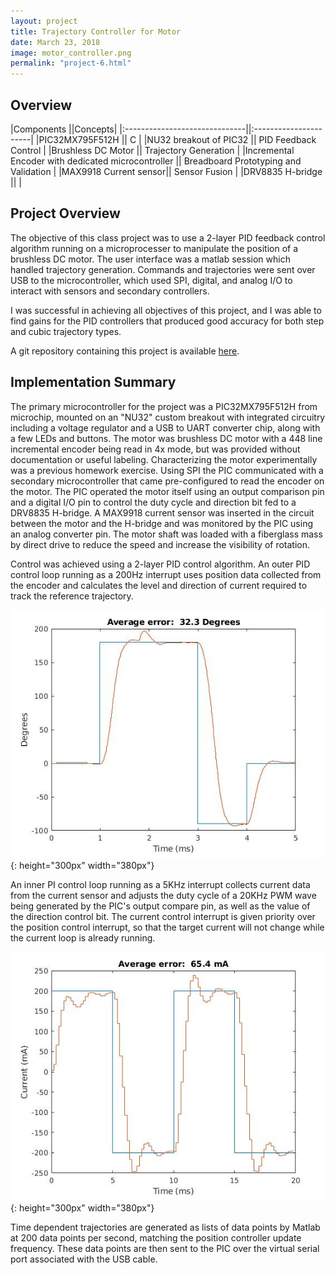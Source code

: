 ```yaml
---
layout: project
title: Trajectory Controller for Motor
date: March 23, 2018
image: motor_controller.png
permalink: "project-6.html"
---
```


## Overview

|Components                     ||Concepts|
|:------------------------------||:----------------------|
|PIC32MX795F512H   || C                   |
|NU32 breakout of PIC32             || PID Feedback Control            |
|Brushless DC Motor       || Trajectory Generation   |
|Incremental Encoder with dedicated microcontroller     || Breadboard Prototyping and Validation    |
|MAX9918 Current sensor|| Sensor Fusion |
|DRV8835 H-bridge || |



<!--
Todo:
    Final video gif for intro
    Feedback control graphs in summary

-->


## Project Overview
The objective of this class project was to use a 2-layer PID feedback control algorithm running on a microprocesser to manipulate the position of a brushless DC motor. The user interface was a matlab session which handled trajectory generation. Commands and trajectories were sent over USB to the microcontroller, which used SPI, digital, and analog I/O to interact with sensors and secondary controllers.

I was successful in achieving all objectives of this project, and I was able to find gains for the PID controllers that produced good accuracy for both step and cubic trajectory types.


A git repository containing this project is available [here](https://github.com/idtx314/PID-Motor-Control).

## Implementation Summary
The primary microcontroller for the project was a PIC32MX795F512H from microchip, mounted on an "NU32" custom breakout with integrated circuitry including a voltage regulator and a USB to UART converter chip, along with a few LEDs and buttons. The motor was brushless DC motor with a 448 line incremental encoder being read in 4x mode, but was provided without documentation or useful labeling. Characterizing the motor experimentally was a previous homework exercise. Using SPI the PIC communicated with a secondary microcontroller that came pre-configured to read the encoder on the motor. The PIC operated the motor itself using an output comparison pin and a digital I/O pin to control the duty cycle and direction bit fed to a DRV8835 H-bridge. A MAX9918 current sensor was inserted in the circuit between the motor and the H-bridge and was monitored by the PIC using an analog converter pin. The motor shaft was loaded with a fiberglass mass by direct drive to reduce the speed and increase the visibility of rotation.

Control was achieved using a 2-layer PID control algorithm. An outer PID control loop running as a 200Hz interrupt uses position data collected from the encoder and calculates the level and direction of current required to track the reference trajectory. 

![Position Control](../public/images/position_control.jpg){: height="300px" width="380px"}

An inner PI control loop running as a 5KHz interrupt collects current data from the current sensor and adjusts the duty cycle of a 20KHz PWM wave being generated by the PIC's output compare pin, as well as the value of the direction control bit. 
The current control interrupt is given priority over the position control interrupt, so that the target current will not change while the current loop is already running.

![Display Mode](../public/images/current_control.jpg){: height="300px" width="380px"}

Time dependent trajectories are generated as lists of data points by Matlab at 200 data points per second, matching the position controller update frequency. These data points are then sent to the PIC over the virtual serial port associated with the USB cable.

<!-- 
![Display Mode](../public/images/visualization.png){: height="170px" width="300px"}
    -->

